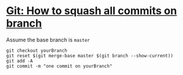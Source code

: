 # [Git: How to squash all commits on branch](https://stackoverflow.com/questions/25356810/git-how-to-squash-all-commits-on-branch)

Assume the base branch is `master`

```
git checkout yourBranch
git reset $(git merge-base master $(git branch --show-current))
git add -A
git commit -m "one commit on yourBranch"
```
